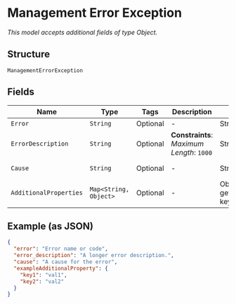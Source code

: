 
# Management Error Exception

*This model accepts additional fields of type Object.*

## Structure

`ManagementErrorException`

## Fields

| Name | Type | Tags | Description | Getter | Setter |
|  --- | --- | --- | --- | --- | --- |
| `Error` | `String` | Optional | - | String getError() | setError(String error) |
| `ErrorDescription` | `String` | Optional | **Constraints**: *Maximum Length*: `1000` | String getErrorDescription() | setErrorDescription(String errorDescription) |
| `Cause` | `String` | Optional | - | String getCauseField() | setCauseField(String causeField) |
| `AdditionalProperties` | `Map<String, Object>` | Optional | - | Object getAdditionalProperty(String key) | additionalProperty(String key, Object value) |

## Example (as JSON)

```json
{
  "error": "Error name or code",
  "error_description": "A longer error description.",
  "cause": "A cause for the error",
  "exampleAdditionalProperty": {
    "key1": "val1",
    "key2": "val2"
  }
}
```

